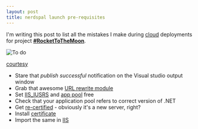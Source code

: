 ```yaml
---
layout: post
title: nerdspal launch pre-requisites
---
```


I'm writing this post to list all the mistakes I make during [cloud](http://cloud.google.com/) deployments for project [**#RocketToTheMoon**](https://nerdspal.com/).

![To do](http://media4.onsugar.com/files/2014/01/16/081/n/1922441/f03ad4c4d1b6bbfb_shutterstock_160289540.jpg.xxxlarge_2x.jpg)

[courtesy](http://www.popsugar.com/smart-living/Career-Money-News-Jan-16-2014-33539493)

 - Stare that *publish successful* notification on the Visual studio output window
 - Grab that awesome [URL rewrite module](http://stackoverflow.com/a/25317499/2404470)
 - Set [IIS_IUSRS](http://stackoverflow.com/a/18621550/2404470) and [app pool](http://stackoverflow.com/a/7334485/2404470) free
 - Check that your application pool refers to correct version of .NET
 - Get [re-certified](https://in.godaddy.com/help/request-an-ssl-certificate-562) - obviously it's a new server, right?
 - Install [certificate](http://windows.microsoft.com/en-us/windows/import-export-certificates-private-keys#1TC=windows-7)
 - Import the same in [IIS](https://www.godaddy.com/help/installing-an-ssl-certificate-in-microsoft-iis-8-4951)
 
